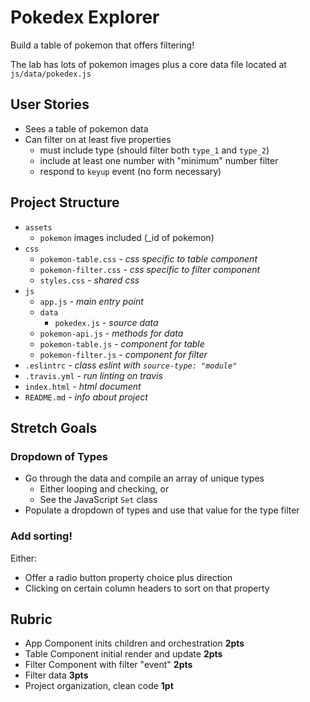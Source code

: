 # Pokedex Explorer

Build a table of pokemon that offers filtering!

The lab has lots of pokemon images plus a core data file located at `js/data/pokedex.js`

## User Stories

* Sees a table of pokemon data
* Can filter on at least five properties
    * must include type (should filter both `type_1` and `type_2`)
    * include at least one number with "minimum" number filter
    * respond to `keyup` event (no form necessary)

## Project Structure

* `assets`
    * `pokemon` images included (_id of pokemon)
* `css`
    * `pokemon-table.css` - _css specific to table component_
    * `pokemon-filter.css` - _css specific to filter component_
    * `styles.css` - _shared css_
* `js`
    * `app.js` - _main entry point_
    * `data`
        * `pokedex.js` - _source data_
    * `pokemon-api.js` - _methods for data_
    * `pokemon-table.js` - _component for table_
    * `pokemon-filter.js` - _component for filter_
* `.eslintrc` - _class eslint with `source-type: "module"`_
* `.travis.yml` - _run linting on travis_
* `index.html` - _html document_
* `README.md` - _info about project_

## Stretch Goals

### Dropdown of Types

* Go through the data and compile an array of unique types
    * Either looping and checking, or
    * See the JavaScript `Set` class
* Populate a dropdown of types and use that value for the type filter

### Add sorting!

Either:

* Offer a radio button property choice plus direction
* Clicking on certain column headers to sort on that property

## Rubric

* App Component inits children and orchestration **2pts**
* Table Component initial render and update **2pts**
* Filter Component with filter "event" **2pts**
* Filter data **3pts**
* Project organization, clean code **1pt**
